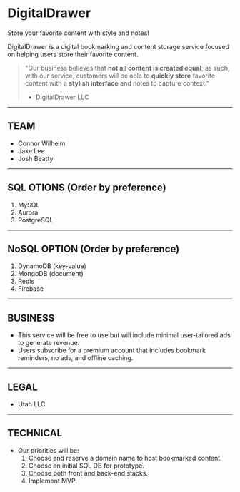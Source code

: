 # DigitalDrawer

Store your favorite content with style and notes!

DigitalDrawer is a digital bookmarking and content storage service focused on helping users store their favorite content.

> "Our business believes that **not all content is created equal**; as such, with our service, customers will be able to **quickly store** favorite content with a **stylish interface** and notes to capture context." 
> - DigitalDrawer LLC

---
## TEAM
  * Connor Wilhelm
  * Jake Lee
  * Josh Beatty
  
---
## SQL OTIONS (Order by preference)
  1. MySQL
  2. Aurora
  3. PostgreSQL
  
---
## NoSQL OPTION (Order by preference)
  1. DynamoDB (key-value)
  2. MongoDB (document)
  3. Redis
  4. Firebase
  
---
## BUSINESS
  * This service will be free to use but will include minimal user-tailored ads to generate revenue.
  * Users subscribe for a premium account that includes bookmark reminders, no ads, and offline caching.
  
---
## LEGAL
  * Utah LLC
  
---
## TECHNICAL
- Our priorities will be:
  1. Choose and reserve a domain name to host bookmarked content.
  2. Choose an initial SQL DB for prototype.
  3. Choose both front and back-end stacks.
  4. Implement MVP.
  


